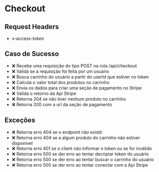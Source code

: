 # Checkout

## Request Headers
* x-access-token

## Caso de Sucesso

- ❌ Recebe uma requisição do tipo POST na rota /api/checkout
- ❌ Valida se a requisição foi feita por um usuário
- ❌ Busca carrinho do usuário a partir do userId que estiver no token
- ❌ Calcula o valor total dos produtos no carrinho
- ❌ Envia os dados para criar uma seção de pagamento no Stripe
- ❌ Valida o retorno da Api Stripe
- ❌ Retorna 204 se não tiver nenhum produto no carrinho
- ❌ Retorna 200 com a url da seção de pagamento


## Exceções

- ❌ Retorna erro 404 se o endpoint não existir
- ❌ Retorna erro 404 se a algum produto do carrinho não estiver disponível
- ❌ Retorna erro 401 se o client não informar o token ou se for inválido
- ❌ Retorna erro 500 se der erro ao tentar decriptar token do usuário
- ❌ Retorna erro 500 se der erro ao tentar buscar o carrinho do usuário
- ❌ Retorna erro 500 se der erro ao tentar conectar com a Api Stripe



